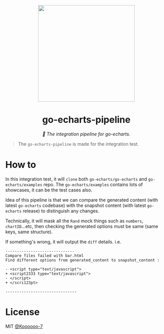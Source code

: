 <p align="center">
	<img src="https://user-images.githubusercontent.com/19553554/52535979-c0d0e680-2d8f-11e9-85c8-2e9f659e7c6f.png" width=300 height=300 />
</p>

<h1 align="center">go-echarts-pipeline</h1>
<p align="center">
    <em> 🍄️ The integration pipeline for go-echarts.</em>
</p>


> The `go-echarts-pipeline` is made for the integration test.

# How to

In this integration test, it will `clone` both `go-echarts/go-echarts`
and `go-echarts/examples` repo.
The `go-echarts/examples` contains lots of showcases, it can be the test cases also.

Idea of this pipeline is that we can compare the generated content (with latest `go-echarts` codebase)
with the snapshot content (with latest `go-echarts` release) to distinguish any changes.

Technically, it will mask all the `Rand` mock things such as `numbers`, `chartID`...etc, then
checking the generated options must be same (same keys, same structure).

If something's wrong, it will output the `diff` details. i.e.

```shell
------------------------------
Compare files failed with bar.html
Find different options from generated_content to snapshot_content : 
 
- <script type="text/javascript">
+ <script2333 type="text/javascript">
- </script>
+ </scri123pt>

-------------------------------

```

# License

MIT [@Koooooo-7](https://github.com/Koooooo-7)